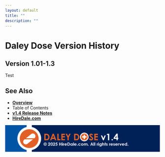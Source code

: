 ```yaml
---
layout: default
title: ""
description: ""
---
```


# Daley Dose Version History
## Version 1.01-1.3

Test

## See Also

- [**Overview**](https://hiredale.github.io/daleydose/)
- Table of Contents
- [**v1.4 Release Notes**](/daleydose/release-notes-v1.4)
- [**HireDale.com**](https://hiredale.github.io)

![Footer](/images/daley-dose-footer.png)
